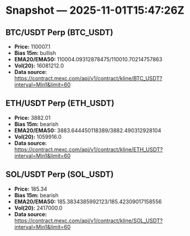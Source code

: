 # Snapshot — 2025-11-01T15:47:26Z

## BTC/USDT Perp (BTC_USDT)
- **Price:** 110007.1
- **Bias 15m:** bullish
- **EMA20/EMA50:** 110004.09312878475/110010.70214757863
- **Vol(20):** 16081212.0
- **Data source:** https://contract.mexc.com/api/v1/contract/kline/BTC_USDT?interval=Min1&limit=60

## ETH/USDT Perp (ETH_USDT)
- **Price:** 3882.01
- **Bias 15m:** bearish
- **EMA20/EMA50:** 3883.644450118389/3882.490312928104
- **Vol(20):** 1059916.0
- **Data source:** https://contract.mexc.com/api/v1/contract/kline/ETH_USDT?interval=Min1&limit=60

## SOL/USDT Perp (SOL_USDT)
- **Price:** 185.34
- **Bias 15m:** bearish
- **EMA20/EMA50:** 185.3834385992123/185.42309017158556
- **Vol(20):** 2417000.0
- **Data source:** https://contract.mexc.com/api/v1/contract/kline/SOL_USDT?interval=Min1&limit=60
